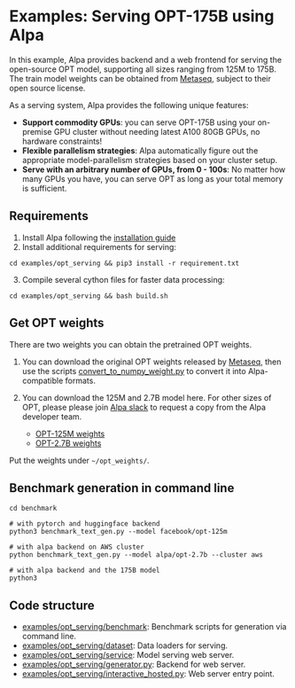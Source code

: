 # Examples: Serving OPT-175B using Alpa

In this example, Alpa provides backend and a web frontend for serving the open-source OPT model, supporting all sizes ranging from 125M to 175B. 
The train model weights can be obtained from [Metaseq](https://github.com/facebookresearch/metaseq), subject to their open source license.

As a serving system, Alpa provides the following unique features:
- **Support commodity GPUs**: you can serve OPT-175B using your on-premise GPU cluster without needing latest A100 80GB GPUs, no hardware constraints!
- **Flexible parallelism strategies**: Alpa automatically figure out the appropriate model-parallelism strategies based on your cluster setup.
- **Serve with an arbitrary number of GPUs, from 0 - 100s**: No matter how many GPUs you have, you can serve OPT as long as your total memory is sufficient.

## Requirements
1. Install Alpa following the [installation guide](https://alpa-projects.github.io/install.html) 
2. Install additional requirements for serving:
```shell
cd examples/opt_serving && pip3 install -r requirement.txt
```
3. Compile several cython files for faster data processing:
```shell
cd examples/opt_serving && bash build.sh
```

## Get OPT weights
There are two weights you can obtain the pretrained OPT weights.

1. You can download the original OPT weights released by [Metaseq](https://github.com/facebookresearch/metaseq/tree/main/projects/OPT), then use the scripts
[convert_to_numpy_weight.py](scripts/convert_to_numpy_weights.py) to convert it into Alpa-compatible formats. 

2. You can download the 125M and 2.7B model here. For other sizes of OPT, please please join [Alpa slack](https://forms.gle/YEZTCrtZD6EAVNBQ7) to request a copy from the Alpa developer team. 
   - [OPT-125M weights](https://drive.google.com/file/d/1Ps7DFD80wNO7u2t39YCYcBX-9XwypGzl/view?usp=sharing)
   - [OPT-2.7B weights](https://drive.google.com/file/d/1ayIaKRhxF9osZWgcFG-3vSkjcepSWdQd/view?usp=sharing) 

Put the weights under `~/opt_weights/`.

## Benchmark generation in command line
```
cd benchmark

# with pytorch and huggingface backend
python3 benchmark_text_gen.py --model facebook/opt-125m

# with alpa backend on AWS cluster
python benchmark_text_gen.py --model alpa/opt-2.7b --cluster aws

# with alpa backend and the 175B model
python3 
```

## Code structure

- [examples/opt_serving/benchmark](benchmark): Benchmark scripts for generation via command line.
- [examples/opt_serving/dataset](dataset): Data loaders for serving. 
- [examples/opt_serving/service](service): Model serving web server.
- [examples/opt_serving/generator.py](generator.py): Backend for web server.
- [examples/opt_serving/interactive_hosted.py](interactive_hosted.py): Web server entry point.

